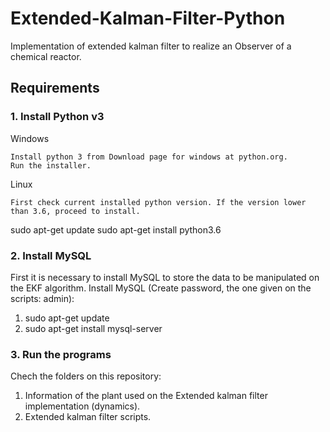 # Extended-Kalman-Filter-Python
Implementation of extended kalman filter to realize an Observer of a chemical reactor.

## Requirements
### 1. Install Python v3
Windows

    Install python 3 from Download page for windows at python.org.
    Run the installer.

Linux

    First check current installed python version. If the version lower than 3.6, proceed to install.

sudo apt-get update
sudo apt-get install python3.6

### 2. Install MySQL
First it is necessary to install MySQL to store the data to be manipulated on the EKF algorithm.
Install MySQL (Create password, the one given on the scripts: admin):
1. sudo apt-get update
2. sudo apt-get install mysql-server

### 3. Run the programs
Chech the folders on this repository:
1. Information of the plant used on the Extended kalman filter implementation (dynamics).
2. Extended kalman filter scripts.
